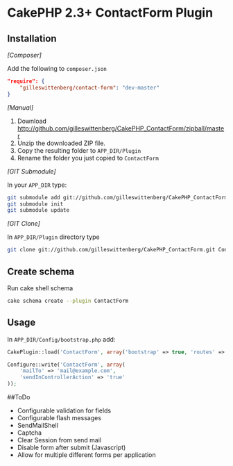 # CakePHP 2.3+ ContactForm Plugin

## Installation

_[Composer]_

Add the following to `composer.json`

```json
"require": {
	"gilleswittenberg/contact-form": "dev-master"
}
```
_[Manual]_

1. Download http://github.com/gilleswittenberg/CakePHP_ContactForm/zipball/master
2. Unzip the downloaded ZIP file.
3. Copy the resulting folder to `APP_DIR/Plugin`
4. Rename the folder you just copied to `ContactForm`

_[GIT Submodule]_

In your `APP_DIR` type:
```bash
git submodule add git://github.com/gilleswittenberg/CakePHP_ContactForm.git Plugin/ContactForm
git submodule init
git submodule update
```
_[GIT Clone]_

In `APP_DIR/Plugin` directory type
```bash
git clone git://github.com/gilleswittenberg/CakePHP_ContactForm.git ContactForm
```

## Create schema
Run cake shell schema
```bash
cake schema create --plugin ContactForm
```

## Usage
In `APP_DIR/Config/bootstrap.php` add:
```php
CakePlugin::load('ContactForm', array('bootstrap' => true, 'routes' => true));

Configure::write('ContactForm', array(
	'mailTo' => 'mail@example.com',
	'sendInControllerAction' => 'true'
));
```

##ToDo
- Configurable validation for fields
- Configurable flash messages
- SendMailShell
- Captcha
- Clear Session from send mail
- Disable form after submit (Javascript)
- Allow for multiple different forms per application
